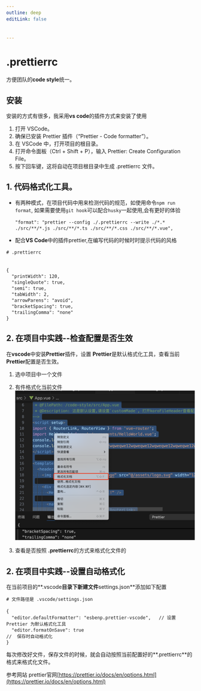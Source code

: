 ```yaml
---
outline: deep
editLink: false


---
```


# .prettierrc
  方便团队的**code style**统一。


## 安装
安装的方式有很多，我采用**vs code**的插件方式来安装了使用

1.	打开 VSCode。
2.	确保已安装 Prettier 插件（“Prettier - Code formatter”）。
3.	在 VSCode 中，打开项目的根目录。
4.	打开命令面板（Ctrl + Shift + P），输入 Prettier: Create Configuration File。
5.	按下回车键，这将自动在项目根目录中生成 .prettierrc 文件。  


## 1. 代码格式化工具。

- 有两种模式，在项目代码中用来检测代码的规范，如使用命令`npm run format`, 如果需要使用`git hook`可以配合`husky`一起使用,会有更好的体验
  ```
  "format": "prettier --config ./.prettierrc --write ./*.* ./src/**/*.js ./src/**/*.ts ./src/**/*.css ./src/**/*.vue",
  ```

- 配合**VS Code**中的插件prettier,在编写代码的时候时时提示代码的风格

```
# .prettierrc


{
  "printWidth": 120,
  "singleQuote": true,
  "semi": true,
  "tabWidth": 2,
  "arrowParens": "avoid",
  "bracketSpacing": true,
  "trailingComma": "none"
}
```

## 2. 在项目中实践--检查配置是否生效

在**vscode**中安装**Prettier**插件，设置 **Prettier**是默认格式化工具，查看当前****Prettier****配置是否生效。

1. 选中项目中一个文件

2. 有件格式化当前文件
   ![image-20240920151439128](./prettierrc-001.png)

3. 查看是否按照 **.prettierrc**的方式来格式化文件的

## 2. 在项目中实践--设置自动格式化

在当前项目的**.vscode**目录下新建文件**settings.json**添加如下配置
```
# 文件路径是 .vscode/settings.json

{
  "editor.defaultFormatter": "esbenp.prettier-vscode",   // 设置 Prettier 为默认格式化工具
  "editor.formatOnSave": true                                         //  保存时自动格式化
}

```
每次修改好文件，保存文件的时候，就会自动按照当前配置好的**.prettierrc**的格式来格式化文件。










参考网站
prettier官网[https://prettier.io/docs/en/options.html](https://prettier.io/docs/en/options.html)
